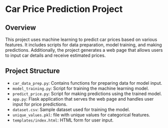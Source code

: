 # Car Price Prediction Project

## Overview

This project uses machine learning to predict car prices based on various features. It includes scripts for data preparation, model training, and making predictions. Additionally, the project generates a web page that allows users to input car details and receive estimated prices.

## Project Structure

- `car_data_prep.py`: Contains functions for preparing data for model input.
- `model_training.py`: Script for training the machine learning model.
- `predict_price.py`: Script for making predictions using the trained model.
- `app.py`: Flask application that serves the web page and handles user input for price predictions.
- `dataset.csv`: Sample dataset used for training the model.
- `unique_values.pkl`: file with unique values for categorical features.
- `templates/index.html`: HTML form for user input.


